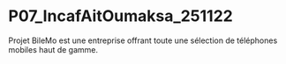 # P07_IncafAitOumaksa_251122
Projet BileMo est une entreprise offrant toute une sélection de téléphones mobiles haut de gamme.
